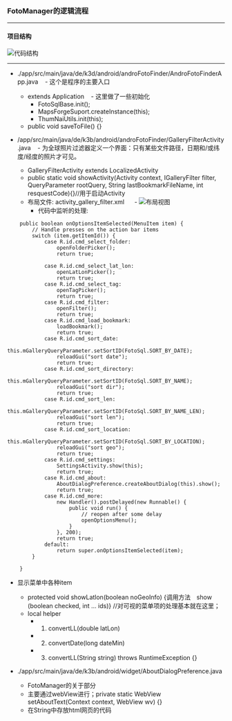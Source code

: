 ### FotoManager的逻辑流程
***
#### 项目结构
![代码结构](https://github.com/openthos/systemui-analysis/blob/master/CYR/icon/FotoManager.png)

***

  - ./app/src/main/java/de/k3d/android/androFotoFinder/AndroFotoFinderApp.java
    - 这个是程序的主要入口
    - extends Application
    - 这里做了一些初始化
      - FotoSqlBase.init();
      - MapsForgeSuport.createInstance(this);
      - ThumNaiUtils.init(this);
    - public void saveToFile() {} 
    
  - /app/src/main/java/de/k3b/android/androFotoFinder/GalleryFilterActivity.java
    - 为全球照片过滤器定义一个界面：只有某些文件路径，日期和/或纬度/经度的照片才可见。
    - GalleryFilterActivity extends LocalizedActivity
    - public static void showActivity(Activity context, IGalleryFilter filter, QueryParameter rootQuery, String lastBookmarkFileName, int resquestCode){}//用于启动Activity
    - 布局文件: activity_gallery_filter.xml
      - ![布局视图](https://github.com/openthos/systemui-analysis/blob/master/CYR/icon/activity_gallery_filter.png)
      - 代码中监听的处理:
```
    public boolean onOptionsItemSelected(MenuItem item) {
        // Handle presses on the action bar items
        switch (item.getItemId()) {
            case R.id.cmd_select_folder:
                openFolderPicker();
                return true;

            case R.id.cmd_select_lat_lon:
                openLatLonPicker();
                return true;
            case R.id.cmd_select_tag:
                openTagPicker();
                return true;
            case R.id.cmd_filter:
                openFilter();
                return true;
            case R.id.cmd_load_bookmark:
                loadBookmark();
                return true;
            case R.id.cmd_sort_date:
                this.mGalleryQueryParameter.setSortID(FotoSql.SORT_BY_DATE);
                reloadGui("sort date");
                return true;
            case R.id.cmd_sort_directory:
                this.mGalleryQueryParameter.setSortID(FotoSql.SORT_BY_NAME);
                reloadGui("sort dir");
                return true;
            case R.id.cmd_sort_len:
                this.mGalleryQueryParameter.setSortID(FotoSql.SORT_BY_NAME_LEN);
                reloadGui("sort len");
                return true;
            case R.id.cmd_sort_location:
                this.mGalleryQueryParameter.setSortID(FotoSql.SORT_BY_LOCATION);
                reloadGui("sort geo");
                return true;
            case R.id.cmd_settings:
                SettingsActivity.show(this);
                return true;
            case R.id.cmd_about:
                AboutDialogPreference.createAboutDialog(this).show();
                return true;
            case R.id.cmd_more:
                new Handler().postDelayed(new Runnable() {
                    public void run() {
                        // reopen after some delay
                        openOptionsMenu();
                    }
                }, 200);
                return true;
            default:
                return super.onOptionsItemSelected(item);
        }

    }
```
  - 显示菜单中各种item
    - protected void showLatlon(boolean noGeoInfo) {调用方法　show (boolean checked, int ... ids)}
    //对可视的菜单项的处理基本就在这里；
    - local helper
      - 1. convertLL(double latLon)
      - 2. convertDate(long dateMin)
      - 3. convertLL(String string) throws RuntimeException {}
      
  - ./app/src/main/java/de/k3b/android/widget/AboutDialogPreference.java
    - FotoManager的关于部分
    - 主要通过webView进行；private static WebView setAboutText(Context context, WebView wv) {}
    - 在String中存放html网页的代码
    
    

    
